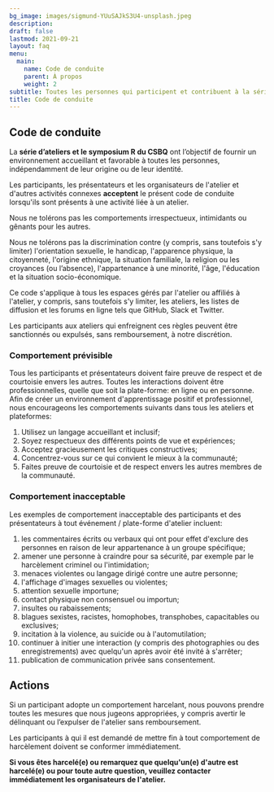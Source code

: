 ```yaml
---
bg_image: images/sigmund-YUuSAJkS3U4-unsplash.jpeg
description: 
draft: false
lastmod: 2021-09-21
layout: faq
menu:
  main:
    name: Code de conduite
    parent: À propos
    weight: 2
subtitle: Toutes les personnes qui participent et contribuent à la série d'ateliers R du CSBQ acceptent ce code de conduite.
title: Code de conduite 
---
```


## Code de conduite 

La **série d’ateliers et le symposium R du CSBQ** ont l’objectif de fournir un environnement accueillant et favorable à toutes les personnes, indépendamment de leur origine ou de leur identité.

Les participants, les présentateurs et les organisateurs de l'atelier et d'autres activités connexes **acceptent** le présent code de conduite lorsqu'ils sont présents à une activité liée à un atelier.

Nous ne tolérons pas les comportements irrespectueux, intimidants ou gênants pour les autres.

Nous ne tolérons pas la discrimination contre (y compris, sans toutefois s'y limiter) l'orientation sexuelle, le handicap, l'apparence physique, la citoyenneté, l'origine ethnique, la situation familiale, la religion ou les croyances (ou l’absence), l'appartenance à une minorité, l'âge, l'éducation et la situation socio-économique.

Ce code s'applique à tous les espaces gérés par l'atelier ou affiliés à l'atelier, y compris, sans toutefois s'y limiter, les ateliers, les listes de diffusion et les forums en ligne tels que GitHub, Slack et Twitter.

Les participants aux ateliers qui enfreignent ces règles peuvent être sanctionnés ou expulsés, sans remboursement, à notre discrétion.

### Comportement prévisible

Tous les participants et présentateurs doivent faire preuve de respect et de courtoisie envers les autres. Toutes les interactions doivent être professionnelles, quelle que soit la plate-forme: en ligne ou en personne. Afin de créer un environnement d'apprentissage positif et professionnel, nous encourageons les comportements suivants dans tous les ateliers et plateformes:

1. Utilisez un langage accueillant et inclusif;
2. Soyez respectueux des différents points de vue et expériences;
3. Acceptez gracieusement les critiques constructives;
4. Concentrez-vous sur ce qui convient le mieux à la communauté;
5. Faites preuve de courtoisie et de respect envers les autres membres de la communauté.

### Comportement inacceptable

Les exemples de comportement inacceptable des participants et des présentateurs à tout événement / plate-forme d'atelier incluent:

1. les commentaires écrits ou verbaux qui ont pour effet d'exclure des personnes en raison de leur appartenance à un groupe spécifique;
2. amener une personne à craindre pour sa sécurité, par exemple par le harcèlement criminel ou l'intimidation;
3. menaces violentes ou langage dirigé contre une autre personne;
4. l'affichage d'images sexuelles ou violentes;
5. attention sexuelle importune;
6. contact physique non consensuel ou importun;
7. insultes ou rabaissements;
8. blagues sexistes, racistes, homophobes, transphobes, capacitables ou exclusives;
9. incitation à la violence, au suicide ou à l'automutilation;
10. continuer à initier une interaction (y compris des photographies ou des enregistrements) avec quelqu'un après avoir été invité à s'arrêter;
11. publication de communication privée sans consentement.

## Actions

Si un participant adopte un comportement harcelant, nous pouvons prendre toutes les mesures que nous jugeons appropriées, y compris avertir le délinquant ou l’expulser de l'atelier sans remboursement. 

Les participants à qui il est demandé de mettre fin à tout comportement de harcèlement doivent se conformer immédiatement.

**Si vous êtes harcelé(e) ou remarquez que quelqu'un(e) d'autre est harcelé(e) ou pour toute autre question, veuillez contacter immédiatement les organisateurs de l'atelier.**
